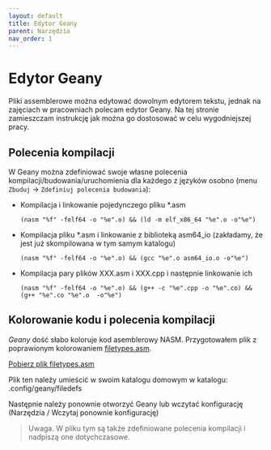 ```yaml
---
layout: default
title: Edytor Geany
parent: Narzędzia
nav_order: 1
---
```


# Edytor Geany

Pliki assemblerowe można edytować dowolnym edytorem tekstu, 
jednak na zajęciach w pracowniach polecam edytor Geany.
Na tej stronie zamieszczam instrukcję jak można go dostosować w celu wygodniejszej pracy.

## Polecenia kompilacji

W Geany można zdefiniować swoje własne polecenia kompilacji/budowania/uruchomienia 
dla każdego z języków osobno  (menu `Zbuduj` -> `Zdefiniuj polecenia budowania`):

* Kompilacja i linkowanie pojedynczego pliku  *.asm   
  
  `(nasm "%f" -felf64 -o "%e".o) && (ld -m elf_x86_64 "%e".o -o"%e")`

* Kompilacja pliku *.asm i linkowanie z biblioteką asm64_io 
  (zakładamy, że jest już skompilowana w tym samym katalogu)

  `(nasm "%f" -felf64 -o "%e".o) && (gcc "%e".o asm64_io.o -o"%e")`

* Kompilacja pary plików XXX.asm i XXX.cpp i następnie linkowanie ich

  `(nasm "%f" -felf64 -o "%e".o) && (g++ -c "%e".cpp -o "%e".co) && (g++ "%e".co "%e".o  -o"%e")`

## Kolorowanie kodu i polecenia kompilacji

*Geany* dość słabo koloruje kod asemblerowy NASM. 
Przygotowałem plik z poprawionym kolorowaniem [filetypes.asm](filetypes.asm).

[Pobierz plik filetypes.asm](filetypes.asm)

Plik ten należy umieścić w swoim katalogu domowym w katalogu:
.config/geany/filedefs

Następnie należy ponownie otworzyć Geany 
lub wczytać konfigurację (Narzędzia / Wczytaj ponownie konfigurację)

>  Uwaga. W pliku tym są także zdefiniowane polecenia kompilacji 
>  i nadpiszą one dotychczasowe.
